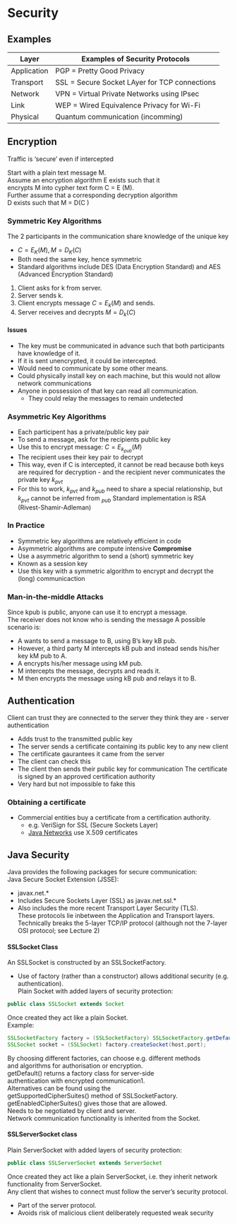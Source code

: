 # Security
## Examples

| Layer       | Examples of Security Protocols                |
| ----------- | --------------------------------------------- |
| Application | PGP = Pretty Good Privacy                     |
| Transport   | SSL = Secure Socket LAyer for TCP connections |
| Network     | VPN = Virtual Private Networks using IPsec    |
| Link        | WEP = Wired Equivalence Privacy for Wi-Fi     |
| Physical    | Quantum communication (incomming)             |

## Encryption
Traffic is ‘secure’ even if intercepted

Start with a plain text message M.  
Assume an encryption algorithm E exists such that it  
encrypts M into cypher text form C = E (M).  
Further assume that a corresponding decryption algorithm  
D exists such that M = D(C )
### Symmetric Key Algorithms
The 2 participants in the communication share knowledge of the unique key
- $C = E_K(M), M = D_K(C)$
- Both need the same key, hence symmetric
- Standard algorithms include DES (Data Encryption Standard) and AES (Advanced Encryption Standard)
1. Client asks for k from server.  
2. Server sends k.  
3. Client encrypts message $C = E_k (M)$ and sends.  
4. Server receives and decrypts $M = D_k (C )$
#### Issues
- The key must be communicated in advance such that both participants have knowledge of it.  
- If it is sent unencrypted, it could be intercepted.  
- Would need to communicate by some other means.  
- Could physically install key on each machine, but this would not allow network communications
- Anyone in possession of that key can read all communication.  
	- They could relay the messages to remain undetected

### Asymmetric Key Algorithms
- Each participent has a private/public key pair
- To send a message, ask for the recipients public key
- Use this to encrypt message: $C = E_{k_{pub}}(M)$
- The recipient uses their key pair to decrypt
- This way, even if C is intercepted, it cannot be read because both keys are required for decryption - and the recipient never communicates the private key $k_{pvt}$
- For this to work, $k_{pvt}$ and $k_{pub}$ need to share a special relationship, but $k_{pvt}$ cannot be inferred from $_{pub}$ Standard implementation is RSA (Rivest-Shamir-Adleman)

### In Practice
- Symmetric key algorithms are relatively efficient in code
- Asymmetric algorithms are compute intensive
**Compromise**
- Use a asymmetric algorithm to send a (short) symmetric key
- Known as a session key
- Use this key with a symmetric algorithm to encrypt and decrypt the (long) communicaction

### Man-in-the-middle Attacks
Since kpub is public, anyone can use it to encrypt a message.  
The receiver does not know who is sending the message
A possible scenario is:  
- A wants to send a message to B, using B’s key kB pub. 
- However, a third party M intercepts kB pub and instead sends his/her key kM pub to A.
- A encrypts his/her message using kM pub.  
- M intercepts the message, decrypts and reads it.  
- M then encrypts the message using kB pub and relays it to B.  
## Authentication
Client can trust they are connected to the server they think they are - server authentication
- Adds trust to the transmitted public key
- The server sends a certificate containing its public key to any new client
- The certificate gaurantees it came from the server
- The client can check this
- The client then sends their public key for communication
The certificate is signed by an approved certification authority
- Very hard but not impossible to fake this

### Obtaining a certificate
- Commercial entities buy a certificate from a certification authority. 
	-  e.g. VeriSign for SSL (Secure Sockets Layer)
	- [Java Networks](Java%20Networks.md) use X.509 certificates

## Java Security
Java provides the following packages for secure communication:  
Java Secure Socket Extension (JSSE):  
- javax.net.*  
- Includes Secure Sockets Layer (SSL) as javax.net.ssl.*  
- Also includes the more recent Transport Layer Security (TLS).  
These protocols lie inbetween the Application and Transport layers.  
Technically breaks the 5-layer TCP/IP protocol (although not the 7-layer OSI protocol; see Lecture 2)
#### SSLSocket Class
An SSLSocket is constructed by an SSLSocketFactory.  
- Use of factory (rather than a constructor) allows additional security (e.g. authentication).  
Plain Socket with added layers of security protection:  
```java
public class SSLSocket extends Socket  
```
Once created they act like a plain Socket.  
Example:  
```java
SSLSocketFactory factory = (SSLSocketFactory) SSLSocketFactory.getDefault();  
SSLSocket socket = (SSLSocket) factory.createSocket(host,port);
```
By choosing different factories, can choose e.g. different methods  
and algorithms for authorisation or encryption.  
getDefault() returns a factory class for server-side  
authentication with encrypted communication1.  
Alternatives can be found using the  
getSupportedCipherSuites() method of SSLSocketFactory.  
getEnabledCipherSuites() gives those that are allowed.  
Needs to be negotiated by client and server.  
Network communication functionality is inherited from the Socket.

#### SSLServerSocket class
Plain ServerSocket with added layers of security protection: 
```java
public class SSLServerSocket extends ServerSocket  
```
Once created they act like a plain ServerSocket, i.e. they inherit network functionality from ServerSocket.  
Any client that wishes to connect must follow the server’s security protocol.  
- Part of the server protocol.  
- Avoids risk of malicious client deliberately requested weak security